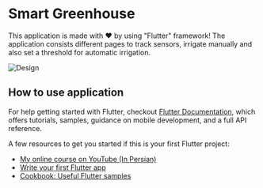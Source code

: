 # Smart Greenhouse
This application is made with ❤ by using "Flutter" framework!
The application consists different pages to track sensors, irrigate manually and also set a threshold for automatic irrigation.

![Design](https://user-images.githubusercontent.com/36487462/88291030-e136fb80-cd0c-11ea-91bb-50e71eb7918a.jpg)

## How to use application
For help getting started with Flutter, checkout
[Flutter Documentation](https://flutter.dev/docs), which offers tutorials,
samples, guidance on mobile development, and a full API reference.

A few resources to get you started if this is your first Flutter project:
- [My online course on YouTube (In Persian)](https://www.youtube.com/watch?v=gMvpTVj7joM&list=PLdSCNgAdv3IHaUmmwp__qvji8k-FyKvo3)
- [Write your first Flutter app](https://flutter.dev/docs/get-started/codelab)
- [Cookbook: Useful Flutter samples](https://flutter.dev/docs/cookbook)
